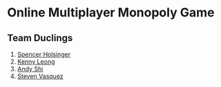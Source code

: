 # Online Multiplayer Monopoly Game

## Team Duclings

1.  [Spencer Holsinger](https://github.com/sholsinger825)
2.  [Kenny Leong](https://github.com/krleong)
3.  [Andy Shi](https://github.com/AndyShi1010)
4.  [Steven Vasquez](https://github.com/Steven-Vasquez)
